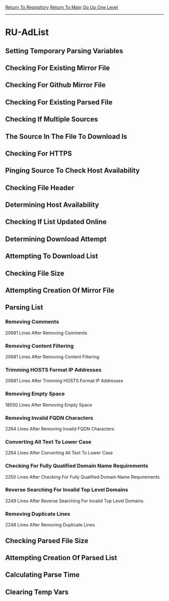 [Return To Repository](https://github.com/deathbybandaid/piholeparser/)
[Return To Main](https://github.com/deathbybandaid/piholeparser/blob/master/RecentRunLogs/Mainlog.md)
[Go Up One Level](https://github.com/deathbybandaid/piholeparser/blob/master/RecentRunLogs/TopLevelScripts/30-Processing-External-Blacklists.md)
____________________________________
# RU-AdList
## Setting Temporary Parsing Variables
## Checking For Existing Mirror File
## Checking For Github Mirror File
## Checking For Existing Parsed File
## Checking If Multiple Sources
## The Source In The File To Download Is
## Checking For HTTPS
## Pinging Source To Check Host Availability
## Checking File Header
## Determining Host Availability
## Checking If List Updated Online
## Determining Download Attempt
## Attempting To Download List
## Checking File Size
## Attempting Creation Of Mirror File
## Parsing List
### Removing Comments
20681 Lines After Removing Comments
### Removing Content Filtering
20681 Lines After Removing Content Filtering
### Trimming HOSTS Format IP Addresses
20681 Lines After Trimming HOSTS Format IP Addresses
### Removing Empty Space
18550 Lines After Removing Empty Space
### Removing Invalid FQDN Characters
2264 Lines After Removing Invalid FQDN Characters
### Converting All Text To Lower Case
2264 Lines After Converting All Text To Lower Case
### Checking For Fully Qualified Domain Name Requirements
2250 Lines After Checking For Fully Qualified Domain Name Requirements
### Reverse Searching For Invalid Top Level Domains
2249 Lines After Reverse Searching For Invalid Top Level Domains
### Removing Duplicate Lines
2248 Lines After Removing Duplicate Lines
## Checking Parsed File Size
## Attempting Creation Of Parsed List
## Calculating Parse Time
## Clearing Temp Vars

